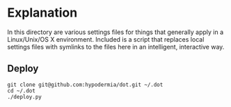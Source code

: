 # Explanation #

In this directory are various settings files for things that generally apply in
a Linux/Unix/OS X environment. Included is a script that replaces local settings
files with symlinks to the files here in an intelligent, interactive way.

## Deploy ##

	git clone git@github.com:hypodermia/dot.git ~/.dot
	cd ~/.dot
	./deploy.py

